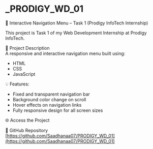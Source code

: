 # _PRODIGY_WD_01
🚀 Interactive Navigation Menu – Task 1 (Prodigy InfoTech Internship)

This project is Task 1 of my Web Development Internship at Prodigy InfoTech.

📌 Project Description  
A responsive and interactive navigation menu built using:

- HTML  
- CSS  
- JavaScript  

💡 Features:

- Fixed and transparent navigation bar  
- Background color change on scroll  
- Hover effects on navigation links  
- Fully responsive design for all screen sizes  

🌐 Access the Project  

🔗 GitHub Repository  
[https://github.com/Saadhanaa07/PRODIGY_WD_01](https://github.com/Saadhanaa07/PRODIGY_WD_01)

  
